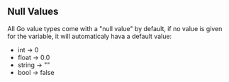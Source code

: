 ## Null Values
All Go value types come with a "null value" by default, if no value
is given for the variable, it will automaticaly hava a default value:
* int -> 0
* float -> 0.0
* string -> ""
* bool -> false